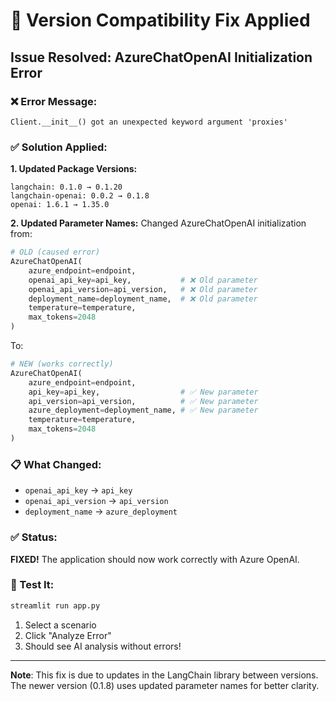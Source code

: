 # 🔧 Version Compatibility Fix Applied

## Issue Resolved: AzureChatOpenAI Initialization Error

### ❌ Error Message:
```
Client.__init__() got an unexpected keyword argument 'proxies'
```

### ✅ Solution Applied:

**1. Updated Package Versions:**
```
langchain: 0.1.0 → 0.1.20
langchain-openai: 0.0.2 → 0.1.8
openai: 1.6.1 → 1.35.0
```

**2. Updated Parameter Names:**
Changed AzureChatOpenAI initialization from:
```python
# OLD (caused error)
AzureChatOpenAI(
    azure_endpoint=endpoint,
    openai_api_key=api_key,           # ❌ Old parameter
    openai_api_version=api_version,   # ❌ Old parameter
    deployment_name=deployment_name,  # ❌ Old parameter
    temperature=temperature,
    max_tokens=2048
)
```

To:
```python
# NEW (works correctly)
AzureChatOpenAI(
    azure_endpoint=endpoint,
    api_key=api_key,                  # ✅ New parameter
    api_version=api_version,          # ✅ New parameter
    azure_deployment=deployment_name, # ✅ New parameter
    temperature=temperature,
    max_tokens=2048
)
```

### 📋 What Changed:
- `openai_api_key` → `api_key`
- `openai_api_version` → `api_version`
- `deployment_name` → `azure_deployment`

### ✅ Status:
**FIXED!** The application should now work correctly with Azure OpenAI.

### 🧪 Test It:
```bash
streamlit run app.py
```

1. Select a scenario
2. Click "Analyze Error"
3. Should see AI analysis without errors!

---

**Note**: This fix is due to updates in the LangChain library between versions.
The newer version (0.1.8) uses updated parameter names for better clarity.
